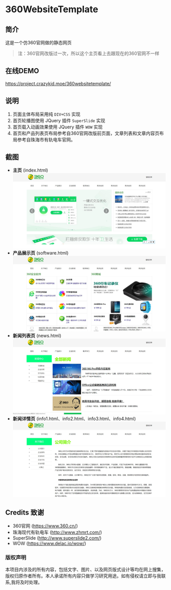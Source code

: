 # 360WebsiteTemplate
## 简介
这是一个仿360官网做的静态网页
> 注：360官网改版过一次，所以这个主页看上去跟现在的360官网不一样

## 在线DEMO
https://project.crazykid.moe/360websitetemplate/

## 说明
1. 页面主体布局采用纯 `DIV+CSS` 实现
2. 首页轮播图使用 JQuery 插件 `SuperSlide` 实现
3. 首页载入动画效果使用 JQuery 插件 `WOW` 实现
4. 首页和产品列表页布局参考自360官网改版前页面，文章列表和文章内容页布局参考自珠海市有轨电车官网。

## 截图
- **主页** (index.html)
![image](https://github.com/CrazyKidCN/360WebsiteTemplate/blob/master/screenshots/1.jpg)
- **产品展示页** (software.html)
![image](https://github.com/CrazyKidCN/360WebsiteTemplate/blob/master/screenshots/3.jpg)
- **新闻列表页** (news.html)
![image](https://github.com/CrazyKidCN/360WebsiteTemplate/blob/master/screenshots/4.jpg)
- **新闻详情页** (info1.html、info2.html、info3.html、info4.html)
![image](https://github.com/CrazyKidCN/360WebsiteTemplate/blob/master/screenshots/2.jpg)

## Credits 致谢
- 360官网 (https://www.360.cn/)
- 珠海现代有轨电车 (http://www.zhmrt.com/)
- SuperSlide (http://www.superslide2.com/)
- WOW (https://www.delac.io/wow/)

### 版权声明
本项目内涉及的所有内容，包括文字、图片、以及网页版式设计等均在网上搜集，版权归原作者所有。本人承诺所有内容只做学习研究用途。如有侵权请立即与我联系,我将及时处理。
